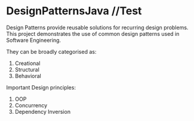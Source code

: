 # DesignPatternsJava //Test

Design Patterns provide reusable solutions for recurring design problems.
<br/>This project demonstrates the use of common design patterns used in Software Engineering.

They can be broadly categorised as:
1) Creational
2) Structural
3) Behavioral


Important Design principles:
1) OOP
2) Concurrency
3) Dependency Inversion
